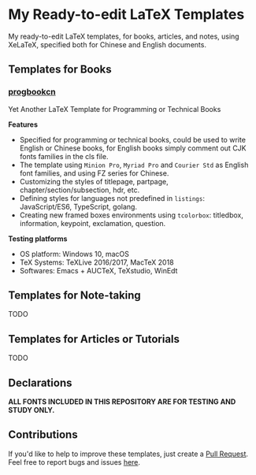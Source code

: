 # My Ready-to-edit LaTeX Templates
My ready-to-edit LaTeX templates, for books, articles, and notes, using XeLaTeX, specified both for Chinese and English documents.

## Templates for Books

### [progbookcn](./progbookcn)

Yet Another LaTeX Template for Programming or Technical Books

**Features**

- Specified for programming or technical books, could be used to write English or Chinese books, for English books simply comment out CJK fonts families in  the cls file.
- The template using `Minion Pro`, `Myriad Pro` and `Courier Std` as English font families, and using FZ series for Chinese.
- Customizing the styles of titlepage, partpage, chapter/section/subsection, hdr, etc.
- Defining styles for languages not predefined in `listings`: JavaScript/ES6, TypeScript, golang.
- Creating new framed boxes environments using `tcolorbox`: titledbox, information, keypoint, exclamation, question.

**Testing platforms**
- OS platform:
  Windows 10, macOS
- TeX Systems:
  TeXLive 2016/2017, MacTeX 2018
- Softwares:
  Emacs + AUCTeX, TeXstudio, WinEdt


## Templates for Note-taking

TODO

## Templates for Articles or Tutorials

TODO

## Declarations

**ALL FONTS INCLUDED IN THIS REPOSITORY ARE FOR TESTING AND STUDY ONLY.**

## Contributions

If you'd like to help to improve these templates, just create a [Pull Request](https://github.com/WisdomFusion/latex-templates/pulls). Feel free to report bugs and issues [here](https://github.com/WisdomFusion/latex-templates/issues/new).